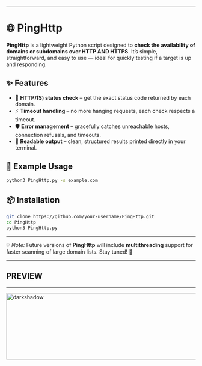 
---

# 🌐 PingHttp

**PingHttp** is a lightweight Python script designed to **check the availability of domains or subdomains over HTTP AND HTTPS**.
It’s simple, straightforward, and easy to use — ideal for quickly testing if a target is up and responding.

## ✨ Features

* 🔎 **HTTP/(S) status check** – get the exact status code returned by each domain.
* ⚡ **Timeout handling** – no more hanging requests, each check respects a timeout.
* 🛡️ **Error management** – gracefully catches unreachable hosts, connection refusals, and timeouts.
* 📄 **Readable output** – clean, structured results printed directly in your terminal.

## 🚀 Example Usage

```bash
python3 PingHttp.py -s example.com
```

## 📦 Installation

```bash
git clone https://github.com/your-username/PingHttp.git
cd PingHttp
python3 PingHttp.py
```

---

💡 *Note:* Future versions of **PingHttp** will include **multithreading** support for faster scanning of large domain lists. Stay tuned! 🚀

---
## PREVIEW 
---

<img width="629" height="177" alt="darkshadow" src="https://github.com/user-attachments/assets/547659e6-004c-4179-b4a5-03251c747aa8" />
